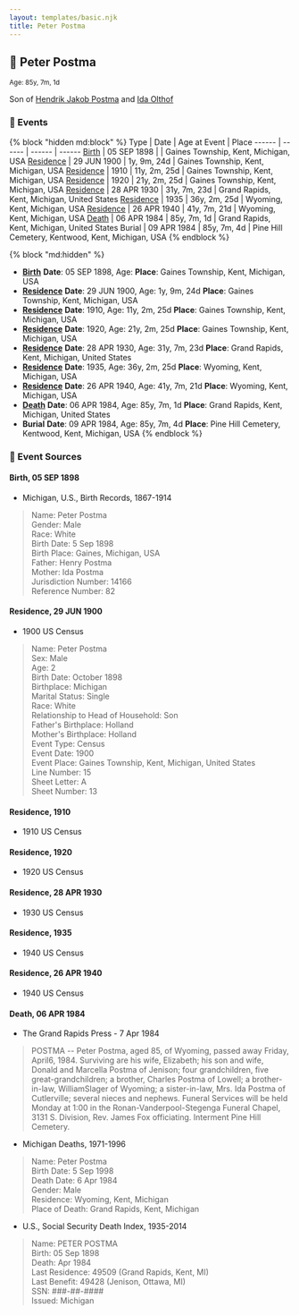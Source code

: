 ```yaml
---
layout: templates/basic.njk
title: Peter Postma
---
```

## 🔵 Peter Postma
<small>Age: 85y, 7m, 1d</small>

Son of [Hendrik Jakob Postma](/people/3/31727152) and [Ida Olthof](/people/6/60020862)

### 📆 Events

{% block "hidden md:block" %}
Type | Date | Age at Event | Place
------ | ------ | ------ | ------
[Birth](#event-event-2) | 05 SEP 1898 |  | Gaines Township, Kent, Michigan, USA
[Residence](#event-event-0) | 29 JUN 1900 | 1y, 9m, 24d | Gaines Township, Kent, Michigan, USA
[Residence](#event-event-1) | 1910 | 11y, 2m, 25d | Gaines Township, Kent, Michigan, USA
[Residence](#event-event-2) | 1920 | 21y, 2m, 25d | Gaines Township, Kent, Michigan, USA
[Residence](#event-event-3) | 28 APR 1930 | 31y, 7m, 23d | Grand Rapids, Kent, Michigan, United States
[Residence](#event-event-4) | 1935 | 36y, 2m, 25d | Wyoming, Kent, Michigan, USA
[Residence](#event-event-5) | 26 APR 1940 | 41y, 7m, 21d | Wyoming, Kent, Michigan, USA
[Death](#event-event-9) | 06 APR 1984 | 85y, 7m, 1d | Grand Rapids, Kent, Michigan, United States
Burial | 09 APR 1984 | 85y, 7m, 4d | Pine Hill Cemetery, Kentwood, Kent, Michigan, USA
{% endblock %}

{% block "md:hidden" %}
- **[Birth](#event-event-2)**
**Date**: 05 SEP 1898, Age:
**Place**: Gaines Township, Kent, Michigan, USA
- **[Residence](#event-event-0)**
**Date**: 29 JUN 1900, Age: 1y, 9m, 24d
**Place**: Gaines Township, Kent, Michigan, USA
- **[Residence](#event-event-1)**
**Date**: 1910, Age: 11y, 2m, 25d
**Place**: Gaines Township, Kent, Michigan, USA
- **[Residence](#event-event-2)**
**Date**: 1920, Age: 21y, 2m, 25d
**Place**: Gaines Township, Kent, Michigan, USA
- **[Residence](#event-event-3)**
**Date**: 28 APR 1930, Age: 31y, 7m, 23d
**Place**: Grand Rapids, Kent, Michigan, United States
- **[Residence](#event-event-4)**
**Date**: 1935, Age: 36y, 2m, 25d
**Place**: Wyoming, Kent, Michigan, USA
- **[Residence](#event-event-5)**
**Date**: 26 APR 1940, Age: 41y, 7m, 21d
**Place**: Wyoming, Kent, Michigan, USA
- **[Death](#event-event-9)**
**Date**: 06 APR 1984, Age: 85y, 7m, 1d
**Place**: Grand Rapids, Kent, Michigan, United States
- **Burial**
**Date**: 09 APR 1984, Age: 85y, 7m, 4d
**Place**: Pine Hill Cemetery, Kentwood, Kent, Michigan, USA
{% endblock %}

### 📰 Event Sources

#### <a id="event-event-2"></a> Birth, 05 SEP 1898
* Michigan, U.S., Birth Records, 1867-1914
>   
  > Name: Peter Postma  
  > Gender: Male  
  > Race: White  
  > Birth Date: 5 Sep 1898  
  > Birth Place: Gaines, Michigan, USA  
  > Father: Henry Postma  
  > Mother: Ida Postma  
  > Jurisdiction Number: 14166  
  > Reference Number: 82  
  >

#### <a id="event-event-0"></a> Residence, 29 JUN 1900
* 1900 US Census
>   
  > Name: Peter Postma  
  > Sex: Male  
  > Age: 2  
  > Birth Date: October 1898  
  > Birthplace: Michigan  
  > Marital Status: Single  
  > Race: White  
  > Relationship to Head of Household: Son  
  > Father's Birthplace: Holland  
  > Mother's Birthplace: Holland  
  > Event Type: Census  
  > Event Date: 1900  
  > Event Place: Gaines Township, Kent, Michigan, United States  
  > Line Number: 15  
  > Sheet Letter: A  
  > Sheet Number: 13  
  >

#### <a id="event-event-1"></a> Residence, 1910
* 1910 US Census

#### <a id="event-event-2"></a> Residence, 1920
* 1920 US Census

#### <a id="event-event-3"></a> Residence, 28 APR 1930
* 1930 US Census

#### <a id="event-event-4"></a> Residence, 1935
* 1940 US Census

#### <a id="event-event-5"></a> Residence, 26 APR 1940
* 1940 US Census

#### <a id="event-event-9"></a> Death, 06 APR 1984
* The Grand Rapids Press  - 7 Apr 1984
>   
  > POSTMA -- Peter Postma, aged 85, of Wyoming, passed away Friday, April6, 1984. Surviving are his wife, Elizabeth; his son and wife, Donald and Marcella Postma of Jenison; four grandchildren, five great-grandchildren; a brother, Charles Postma of Lowell; a brother-in-law, WilliamSlager of Wyoming; a sister-in-law, Mrs. Ida Postma of Cutlerville; several nieces and nephews. Funeral Services will be held Monday at 1:00 in the Ronan-Vanderpool-Stegenga Funeral Chapel, 3131 S. Division, Rev. James Fox officiating. Interment Pine Hill Cemetery.
* Michigan Deaths, 1971-1996
>   
  > Name:  Peter Postma  
  > Birth Date: 5 Sep 1998  
  > Death Date: 6 Apr 1984  
  > Gender: Male  
  > Residence: Wyoming, Kent, Michigan  
  > Place of Death: Grand Rapids, Kent, Michigan
* U.S., Social Security Death Index, 1935-2014
>   
  > Name: PETER POSTMA  
  > Birth: 05 Sep 1898  
  > Death: Apr 1984  
  > Last Residence: 49509 (Grand Rapids, Kent, MI)  
  > Last Benefit: 49428 (Jenison, Ottawa, MI)  
  > SSN: ###-##-####  
  > Issued: Michigan
